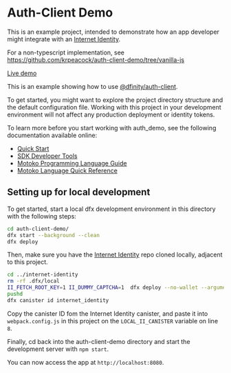 # Auth-Client Demo

This is an example project, intended to demonstrate how an app developer might integrate with an [Internet Identity](https://identity.ic0.app).

For a non-typescript implementation, see https://github.com/krpeacock/auth-client-demo/tree/vanilla-js

[Live demo](https://vasb2-4yaaa-aaaab-qadoa-cai.ic0.app/)

This is an example showing how to use [@dfinity/auth-client](https://www.npmjs.com/package/@dfinity/auth-client).

To get started, you might want to explore the project directory structure and the default configuration file. Working with this project in your development environment will not affect any production deployment or identity tokens.

To learn more before you start working with auth_demo, see the following documentation available online:

- [Quick Start](https://sdk.dfinity.org/docs/quickstart/quickstart-intro.html)
- [SDK Developer Tools](https://sdk.dfinity.org/docs/developers-guide/sdk-guide.html)
- [Motoko Programming Language Guide](https://sdk.dfinity.org/docs/language-guide/motoko.html)
- [Motoko Language Quick Reference](https://sdk.dfinity.org/docs/language-guide/language-manual.html)

## Setting up for local development

To get started, start a local dfx development environment in this directory with the following steps:

```bash
cd auth-client-demo/
dfx start --background --clean
dfx deploy
```

Then, make sure you have the [Internet Identity](https://github.com/dfinity/internet-identity) repo cloned locally, adjacent to this project. 

```bash
cd ../internet-identity
rm -rf .dfx/local
II_FETCH_ROOT_KEY=1 II_DUMMY_CAPTCHA=1  dfx deploy --no-wallet --argument '(null)'
pushd
dfx canister id internet_identity
```

Copy the canister ID fom the Internet Identity canister, and paste it into `webpack.config.js` in this project on the `LOCAL_II_CANISTER` variable on line `8`.

Finally, cd back into the auth-client-demo directory and start the development server with `npm start`.

You can now access the app at `http://localhost:8080`.

